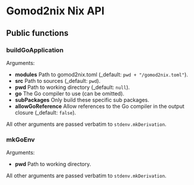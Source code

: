 # Gomod2nix Nix API

## Public functions

### buildGoApplication
Arguments:
- **modules** Path to gomod2nix.toml (_default: `pwd + "/gomod2nix.toml"`).
- **src** Path to sources (_default: `pwd`).
- **pwd** Path to working directory (_default: `null`).
- **go** The Go compiler to use (can be omitted).
- **subPackages** Only build these specific sub packages.
- **allowGoReference** Allow references to the Go compiler in the output closure (_default: `false`).

All other arguments are passed verbatim to `stdenv.mkDerivation`.

### mkGoEnv
Arguments:
- **pwd** Path to working directory.

All other arguments are passed verbatim to `stdenv.mkDerivation`.
